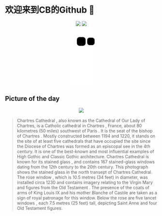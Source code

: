 
# 欢迎来到CB的Github 👋

<div align="center">
  <img height="137px" src="https://github-readme-stats.vercel.app/api?username=SuperCB&show_icons=true&theme=radical" />
  <img height="137px" src="https://github-readme-stats.vercel.app/api/top-langs/?username=SuperCB&hide_title=true&hide_border=true&layout=compact&langs_count=6&text_color=000&icon_color=fff" />
</div>


<div align="center">
    <img src="./contribution-snake/github-contribution-grid-snake.svg" />
</div>



## Picture of the day
<div align="center">
  <img width=400px src="https://upload.wikimedia.org/wikipedia/commons/thumb/b/b8/Chartres_RosetteNord_121_DSC08241.jpg/525px-Chartres_RosetteNord_121_DSC08241.jpg" />
</div>

>Chartres Cathedral , also known as the Cathedral of Our Lady of Chartres, is a Catholic  cathedral  in  Chartres , France, about 80 kilometres (50 miles) southwest of  Paris . It is the seat of the  bishop of Chartres . Mostly constructed between 1194 and 1220, it stands on the site of at least five cathedrals that have occupied the site since the  Diocese of Chartres  was formed as an  episcopal see  in the 4th century. It is one of the best-known and most influential examples of  High Gothic  and  Classic Gothic  architecture. Chartres Cathedral is known for its  stained glass , and contains  167 stained-glass windows  dating from the 12th century to the 20th century. This photograph shows the stained glass in the north  transept  of Chartres Cathedral. The  rose window , which is 10.5 metres (34 feet) in diameter, was installed circa 1230 and contains imagery relating to the  Virgin Mary  and figures from the  Old Testament . The presence of the  coats of arms  of  King Louis IX  and his mother  Blanche of Castile  are taken as a sign of royal patronage for this window. Below the rose are five  lancet windows , each 7.5 metres (25 feet) tall, depicting  Saint Anne  and four Old Testament figures.


